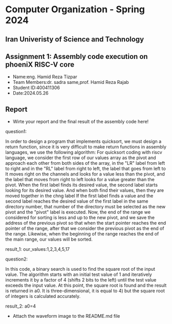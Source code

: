Computer Organization - Spring 2024
==============================================================
## Iran Univeristy of Science and Technology
## Assignment 1: Assembly code execution on phoeniX RISC-V core

- Name:eng. Hamid Reza Tizpar
- Team Members:dr. sadra same,prof. Hamid Reza Rajab
- Student ID:400411306
- Date:2024.05.26

## Report
- Wirte your report and the final result of the assembly code here!

question1:

In order to design a program that implements quicksort, we must design a return function, since it is very difficult to make return functions in assembly languages, we use the following algorithm:
For quicksort coding with riscv language, we consider the first row of our values array as the pivot and approach each other from both sides of the array, in the "LR" label from left to right and in the "RL" label from right to left, the label that goes from left to It moves right on the channels and looks for a value less than the pivot, and the label that moves from right to left looks for a value greater than the pivot. When the first label finds its desired value, the second label starts looking for its desired value. And when both find their values, then they are moved together in the chng label
If the first label finds a value and the second label reaches the desired value of the first label in the same directory number, that number of the directory must be selected as the new pivot and the "pivot" label is executed.
Now, the end of the range we considered for sorting is less and up to the new pivot, and we save the address of the previous pivot so that when the start pointer reaches the end pointer of the range, after that we consider the previous pivot as the end of the range. 
Likewise, when the beginning of the range reaches the end of the main range, our values will be sorted.

result_1:
our_values:1,2,3,4,5,17

question2:

   In this code, a binary search is used to find the square root of the input value. The algorithm starts with an initial test value of 1 and iteratively increments it by a factor of 4 (shifts 2 bits to the left) until the test value exceeds the input value. At this point, the square root is found and the result is returned in a0. It is three-dimensional, it is equal to 4) but the square root of integers is calculated accurately.

result_2:
a0=4

- Attach the waveform image to the README.md file

